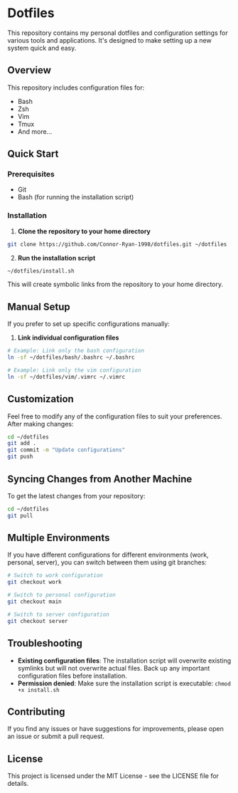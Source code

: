 # Dotfiles

This repository contains my personal dotfiles and configuration settings for various tools and applications. It's designed to make setting up a new system quick and easy.

## Overview

This repository includes configuration files for:
- Bash
- Zsh
- Vim
- Tmux
- And more...

## Quick Start

### Prerequisites

- Git
- Bash (for running the installation script)

### Installation

1. **Clone the repository to your home directory**

```bash
git clone https://github.com/Connor-Ryan-1998/dotfiles.git ~/dotfiles
```

2. **Run the installation script**

```bash
~/dotfiles/install.sh
```

This will create symbolic links from the repository to your home directory.

## Manual Setup

If you prefer to set up specific configurations manually:

1. **Link individual configuration files**

```bash
# Example: Link only the bash configuration
ln -sf ~/dotfiles/bash/.bashrc ~/.bashrc

# Example: Link only the vim configuration
ln -sf ~/dotfiles/vim/.vimrc ~/.vimrc
```

## Customization

Feel free to modify any of the configuration files to suit your preferences. After making changes:

```bash
cd ~/dotfiles
git add .
git commit -m "Update configurations"
git push
```

## Syncing Changes from Another Machine

To get the latest changes from your repository:

```bash
cd ~/dotfiles
git pull
```

## Multiple Environments

If you have different configurations for different environments (work, personal, server), you can switch between them using git branches:

```bash
# Switch to work configuration
git checkout work

# Switch to personal configuration
git checkout main

# Switch to server configuration
git checkout server
```

## Troubleshooting

- **Existing configuration files**: The installation script will overwrite existing symlinks but will not overwrite actual files. Back up any important configuration files before installation.
- **Permission denied**: Make sure the installation script is executable: `chmod +x install.sh`

## Contributing

If you find any issues or have suggestions for improvements, please open an issue or submit a pull request.

## License

This project is licensed under the MIT License - see the LICENSE file for details.